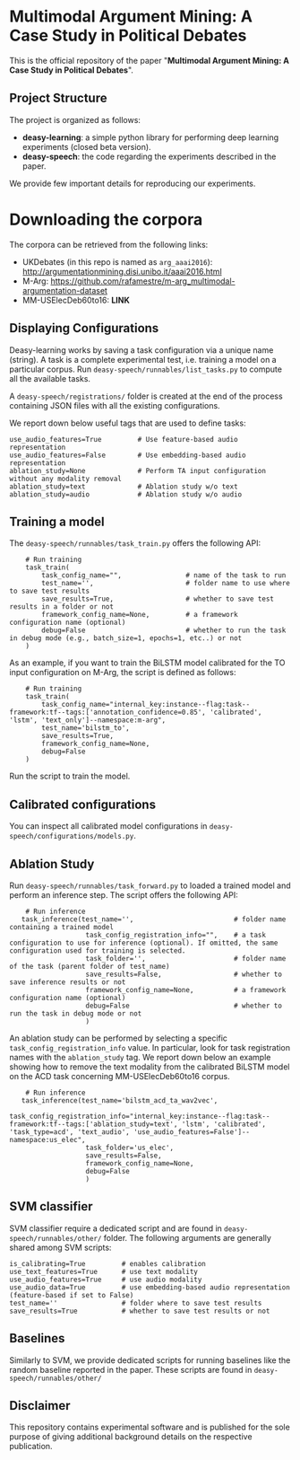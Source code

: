 # Multimodal Argument Mining: A Case Study in Political Debates

This is the official repository of the paper "**Multimodal Argument Mining: A Case Study in Political Debates**".

## Project Structure

The project is organized as follows:

* **deasy-learning**: a simple python library for performing deep learning experiments (closed beta version).
* **deasy-speech**: the code regarding the experiments described in the paper.

We provide few important details for reproducing our experiments.

# Downloading the corpora

The corpora can be retrieved from the following links:

* UKDebates (in this repo is named as `arg_aaai2016`): http://argumentationmining.disi.unibo.it/aaai2016.html
* M-Arg: https://github.com/rafamestre/m-arg_multimodal-argumentation-dataset
* MM-USElecDeb60to16: **LINK**

## Displaying Configurations

Deasy-learning works by saving a task configuration via a unique name (string). 
A task is a complete experimental test, i.e. training a model on a particular corpus.
Run `deasy-speech/runnables/list_tasks.py` to compute all the available tasks.

A `deasy-speech/registrations/` folder is created at the end of the process containing JSON files with all the existing configurations.

We report down below useful tags that are used to define tasks:

```
use_audio_features=True         # Use feature-based audio representation
use_audio_features=False        # Use embedding-based audio representation
ablation_study=None             # Perform TA input configuration without any modality removal
ablation_study=text             # Ablation study w/o text
ablation_study=audio            # Ablation study w/o audio
```

## Training a model

The `deasy-speech/runnables/task_train.py` offers the following API:

```
    # Run training
    task_train(
        task_config_name="",                # name of the task to run
        test_name='',                       # folder name to use where to save test results
        save_results=True,                  # whether to save test results in a folder or not
        framework_config_name=None,         # a framework configuration name (optional)
        debug=False                         # whether to run the task in debug mode (e.g., batch_size=1, epochs=1, etc..) or not
    )
```

As an example, if you want to train the BiLSTM model calibrated for the TO input configuration on M-Arg, the script is defined as follows:

```
    # Run training
    task_train(
        task_config_name="internal_key:instance--flag:task--framework:tf--tags:['annotation_confidence=0.85', 'calibrated', 'lstm', 'text_only']--namespace:m-arg",
        test_name='bilstm_to',
        save_results=True,
        framework_config_name=None,
        debug=False
    )
```

Run the script to train the model.

## Calibrated configurations

You can inspect all calibrated model configurations in `deasy-speech/configurations/models.py`.

## Ablation Study

Run `deasy-speech/runnables/task_forward.py` to loaded a trained model and perform an inference step.
The script offers the following API:

```
    # Run inference
   task_inference(test_name='',                         # folder name containing a trained model
                   task_config_registration_info="",    # a task configuration to use for inference (optional). If omitted, the same configuration used for training is selected.
                   task_folder='',                      # folder name of the task (parent folder of test_name)
                   save_results=False,                  # whether to save inference results or not
                   framework_config_name=None,          # a framework configuration name (optional)
                   debug=False                          # whether to run the task in debug mode or not
                   )
```

An ablation study can be performed by selecting a specific `task_config_registration_info` value. In particular, look for task registration names with the `ablation_study` tag.
We report down below an example showing how to remove the text modality from the calibrated BiLSTM model on the ACD task concerning MM-USElecDeb60to16 corpus.

```
    # Run inference
   task_inference(test_name='bilstm_acd_ta_wav2vec',
                   task_config_registration_info="internal_key:instance--flag:task--framework:tf--tags:['ablation_study=text', 'lstm', 'calibrated', 'task_type=acd', 'text_audio', 'use_audio_features=False']--namespace:us_elec",
                   task_folder='us_elec',
                   save_results=False,
                   framework_config_name=None,
                   debug=False
                   )
```

## SVM classifier

SVM classifier require a dedicated script and are found in `deasy-speech/runnables/other/` folder.
The following arguments are generally shared among SVM scripts:

```
is_calibrating=True         # enables calibration
use_text_features=True      # use text modality
use_audio_features=True     # use audio modality
use_audio_data=True         # use embedding-based audio representation (feature-based if set to False)
test_name=''                # folder where to save test results
save_results=True           # whether to save test results or not
```

## Baselines

Similarly to SVM, we provide dedicated scripts for running baselines like the random baseline reported in the paper.
These scripts are found in `deasy-speech/runnables/other/`


## Disclaimer

This repository contains experimental software and is published for the sole purpose of giving additional 
background details on the respective publication.
